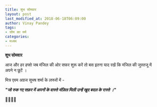 ```yaml
---
title: शुभ सोमवार
layout: post
last_modified_at: 2018-06-18T06:09:00
author: Vinay Pandey
tags:
- सोम का मर्म
categories:
- मध्यम
---
```

**शुभ सोमवार**

आज और हर हफ्ते जब मंजिल की ओर सफर शुरू करें तो बस इतना याद रखें कि मंजिल की जुस्तजू में अपने न छूटें ।

मित्र एवम अग्रज सुभष शर्मा के लफ्जों में -

***"जो रुक गए सफ़र में अपनों के वास्ते*** 
***मंज़िल मिली उन्हें खुद बदल के रास्ते ।"***

🙏🌷🌷🙏


